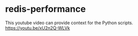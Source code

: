 # redis-performance

This youtube video can provide context for the Python scripts.
https://youtu.be/xU2n2Q-WLVk

